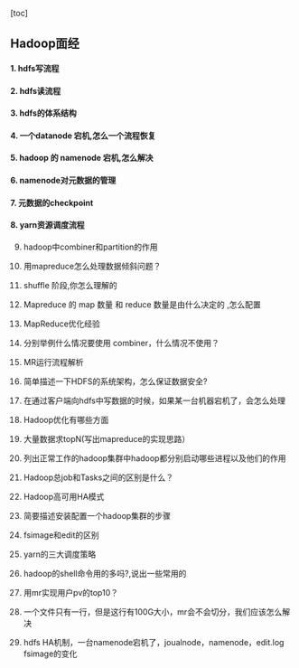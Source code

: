 [toc]
## Hadoop面经
#### 1. hdfs写流程

#### 2. hdfs读流程

#### 3. hdfs的体系结构

#### 4. 一个datanode 宕机,怎么一个流程恢复

#### 5. hadoop 的 namenode 宕机,怎么解决

#### 6. namenode对元数据的管理

#### 7. 元数据的checkpoint

#### 8. yarn资源调度流程 

9. hadoop中combiner和partition的作用

10. 用mapreduce怎么处理数据倾斜问题？

11. shuffle 阶段,你怎么理解的

12. Mapreduce 的 map 数量 和 reduce 数量是由什么决定的 ,怎么配置

13. MapReduce优化经验

14. 分别举例什么情况要使用 combiner，什么情况不使用？

15. MR运行流程解析

16. 简单描述一下HDFS的系统架构，怎么保证数据安全?

17. 在通过客户端向hdfs中写数据的时候，如果某一台机器宕机了，会怎么处理

18. Hadoop优化有哪些方面

19. 大量数据求topN(写出mapreduce的实现思路）

20. 列出正常工作的hadoop集群中hadoop都分别启动哪些进程以及他们的作用

21. Hadoop总job和Tasks之间的区别是什么？

22. Hadoop高可用HA模式

23. 简要描述安装配置一个hadoop集群的步骤

24. fsimage和edit的区别

25. yarn的三大调度策略

26. hadoop的shell命令用的多吗?,说出一些常用的

27. 用mr实现用户pv的top10？

28. 一个文件只有一行，但是这行有100G大小，mr会不会切分，我们应该怎么解决

29. hdfs HA机制，一台namenode宕机了，joualnode，namenode，edit.log   fsimage的变化